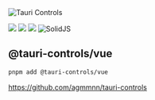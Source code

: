 <picture>
  <source media="(prefers-color-scheme: dark)" srcset="https://github.com/agmmnn/tauri-controls/assets/16024979/8ac8cae0-9cde-4b27-af8b-02d949ede7a2">
  <img alt="Tauri Controls" src="https://github.com/agmmnn/tauri-controls/assets/16024979/12f46aa7-72de-4c44-aa4a-0580c73fc73a">
</picture>

![](https://img.shields.io/bundlephobia/min/%40tauri-controls%2Fsolid)
![](https://img.shields.io/bundlephobia/minzip/%40tauri-controls%2Fsolid)
[![](https://img.shields.io/npm/dt/%40tauri-controls%2Fsolid)](https://npmjs.com/package/tauri-controls) ![SolidJS](https://img.shields.io/badge/SolidJS-2c4f7c?logo=solid&logoColor=c8c9cb)

## @tauri-controls/vue

```bash
pnpm add @tauri-controls/vue
```

https://github.com/agmmnn/tauri-controls
